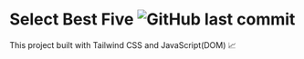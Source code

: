 # Select Best Five ![GitHub last commit](https://img.shields.io/github/last-commit/ruhulaminparvez/select-best-five?color=blue&label=Last%20Commit&logo=github&style=plastic)
This project built with Tailwind CSS and JavaScript(DOM) 📈
